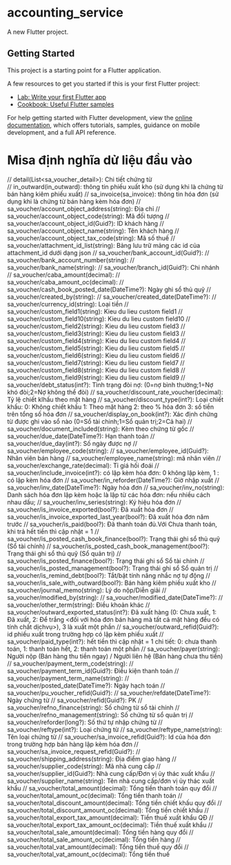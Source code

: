 # accounting_service

A new Flutter project.

## Getting Started

This project is a starting point for a Flutter application.

A few resources to get you started if this is your first Flutter project:

- [Lab: Write your first Flutter app](https://docs.flutter.dev/get-started/codelab)
- [Cookbook: Useful Flutter samples](https://docs.flutter.dev/cookbook)

For help getting started with Flutter development, view the
[online documentation](https://docs.flutter.dev/), which offers tutorials,
samples, guidance on mobile development, and a full API reference.


# Misa định nghĩa dử liệu đầu vào
// detail(List<sa_voucher_detail>): Chi tiết chứng từ  
// in_outward(in_outward): thông tin phiếu xuất kho (sử dụng khi là chứng từ bán hàng kiêm phiếu xuất)
// sa_invoice(sa_invoice): thông tin hóa đơn (sử dụng khi là chứng từ bán hàng kèm hóa đơn)
// sa_voucher/account_object_address(string): Địa chỉ
// sa_voucher/account_object_code(string): Mã đối tượng
// sa_voucher/account_object_id(Guid?): ID khách hàng
// sa_voucher/account_object_name(string): Tên khách hàng
// sa_voucher/account_object_tax_code(string): Mã số thuế
// sa_voucher/attachment_id_list(string): Bảng lưu trữ mảng các id của attachment_id dưới dạng json
// sa_voucher/bank_account_id(Guid?): 
// sa_voucher/bank_account_number(string): 
// sa_voucher/bank_name(string): 
// sa_voucher/branch_id(Guid?): Chi nhánh
// sa_voucher/caba_amount(decimal): 
// sa_voucher/caba_amount_oc(decimal): 
// sa_voucher/cash_book_posted_date(DateTime?): Ngày ghi sổ thủ quỹ
// sa_voucher/created_by(string): 
// sa_voucher/created_date(DateTime?): 
// sa_voucher/currency_id(string): Loại tiền
// sa_voucher/custom_field1(string): Kieu du lieu custom field1
// sa_voucher/custom_field10(string): Kieu du lieu custom field10
// sa_voucher/custom_field2(string): Kieu du lieu custom field3
// sa_voucher/custom_field3(string): Kieu du lieu custom field3
// sa_voucher/custom_field4(string): Kieu du lieu custom field4
// sa_voucher/custom_field5(string): Kieu du lieu custom field5
// sa_voucher/custom_field6(string): Kieu du lieu custom field6
// sa_voucher/custom_field7(string): Kieu du lieu custom field7
// sa_voucher/custom_field8(string): Kieu du lieu custom field8
// sa_voucher/custom_field9(string): Kieu du lieu custom field9
// sa_voucher/debt_status(int?): Tình trạng đòi nợ: (0=nợ bình thường;1=Nợ khó đòi;2=Nợ không thể đòi)
// sa_voucher/discount_rate_voucher(decimal): Tỷ lệ chiết klhấu theo mặt hàng
// sa_voucher/discount_type(int?): Loại chiết khấu:  0: Không chiết khấu 1: Theo mặt hàng 2: theo % hóa đơn 3: số tiền trên tổng số hóa đơn
// sa_voucher/display_on_book(int?): Xác định chứng từ được ghi vào sổ nào (0=Sổ tài chinh;1=Sổ quản trị;2=Cả hai)
// sa_voucher/document_included(string): Kèm theo chứng từ gốc
// sa_voucher/due_date(DateTime?): Hạn thanh toán
// sa_voucher/due_day(int?): Số ngày được nợ
// sa_voucher/employee_code(string): 
// sa_voucher/employee_id(Guid?): Nhân viên bán hàng
// sa_voucher/employee_name(string): mã nhân viên
// sa_voucher/exchange_rate(decimal): Tỉ giá hối đoái
// sa_voucher/include_invoice(int?): có lập kèm hóa đơn: 0 không lập kèm, 1 : có lập kèm hóa đơn
// sa_voucher/in_reforder(DateTime?): Giờ nhập xuất
// sa_voucher/inv_date(DateTime?): Ngày hóa đơn
// sa_voucher/inv_no(string): Danh sách hóa đơn lập kèm hoặc là lập từ các hóa đơn: nếu nhiều cách nhau dấu;
// sa_voucher/inv_series(string): Ký hiệu hóa đơn
// sa_voucher/is_invoice_exported(bool?): Đã xuất hóa đơn
// sa_voucher/is_invoice_exported_last_year(bool?): Đã xuất hóa đơn năm trước
// sa_voucher/is_paid(bool?): Đã thanh toán đủ.Với Chưa thanh toán, khi trả hết tiền thì cập nhật = 1
// sa_voucher/is_posted_cash_book_finance(bool?): Trạng thái ghi sổ thủ quỹ (Sổ tài chính)
// sa_voucher/is_posted_cash_book_management(bool?): Trạng thái ghi sổ thủ quỹ (Sổ quản trị)
// sa_voucher/is_posted_finance(bool?): Trạng thái ghi sổ Sổ tài chính
// sa_voucher/is_posted_management(bool?): Trạng thái ghi sổ Sổ quản trị
// sa_voucher/is_remind_debt(bool?): Tắt/bật tính năng nhắc nợ tự động
// sa_voucher/is_sale_with_outward(bool?): Bán hàng kiêm phiếu xuất kho
// sa_voucher/journal_memo(string): Lý do nộp/Diễn giải
// sa_voucher/modified_by(string): 
// sa_voucher/modified_date(DateTime?): 
// sa_voucher/other_term(string): Điều khoản khác
// sa_voucher/outward_exported_status(int?): Đã xuất hàng (0: Chưa xuất, 1: Đã xuất, 2: Để trắng <đối với hóa đơn bán hàng mà tất cả  mặt hàng đều có tính chất dịchvụ>), 3 là xuất một phần
// sa_voucher/outward_refid(Guid?): id phiếu xuất trong trường hợp có lập kèm phiếu xuất
// sa_voucher/paid_type(int?): hết tiền thì cập nhật = 1 chi tiết: 0: chưa thanh toán, 1: thanh toán hết, 2: thanh toán một phần
// sa_voucher/payer(string): Người nộp (Bán hàng thu tiền ngay) / Người liên hệ (Bán hàng chưa thu tiền)
// sa_voucher/payment_term_code(string): 
// sa_voucher/payment_term_id(Guid?): Điều kiện thanh toán
// sa_voucher/payment_term_name(string): 
// sa_voucher/posted_date(DateTime?): Ngày hạch toán
// sa_voucher/pu_voucher_refid(Guid?): 
// sa_voucher/refdate(DateTime?): Ngày chứng từ
// sa_voucher/refid(Guid?): PK
// sa_voucher/refno_finance(string): Số chứng từ sổ tài chính
// sa_voucher/refno_management(string): Số chứng từ sổ quản trị
// sa_voucher/reforder(long?): Số thứ tự nhập chứng từ
// sa_voucher/reftype(int?): Loại chứng từ
// sa_voucher/reftype_name(string): Tên loại chứng từ
// sa_voucher/sa_invoice_refid(Guid?): Id của hóa  đơn trong trường hợp bán hàng lập kèm hóa đơn
// sa_voucher/sa_invoice_request_refid(Guid?): 
// sa_voucher/shipping_address(string): Địa điểm giao hàng
// sa_voucher/supplier_code(string): Mã nhà cung cấp
// sa_voucher/supplier_id(Guid?): Nhà cung cấp/Đơn vị ủy thác xuất khẩu
// sa_voucher/supplier_name(string): Tên nhà cung cấp/đơn vị ủy thác xuất khẩu
// sa_voucher/total_amount(decimal): Tổng tiền thanh toán quy đổi
// sa_voucher/total_amount_oc(decimal): Tổng tiền thanh toán
// sa_voucher/total_discount_amount(decimal): Tổng tiền chiết khấu quy đổi
// sa_voucher/total_discount_amount_oc(decimal): Tổng tiền chiết khấu
// sa_voucher/total_export_tax_amount(decimal): Tiền thuế xuất khẩu QĐ
// sa_voucher/total_export_tax_amount_oc(decimal): Tiền thuế xuất khẩu
// sa_voucher/total_sale_amount(decimal): Tổng tiền hàng quy đổi
// sa_voucher/total_sale_amount_oc(decimal): Tổng tiền hàng
// sa_voucher/total_vat_amount(decimal): Tổng tiền thuế quy đổi
// sa_voucher/total_vat_amount_oc(decimal): Tổng tiền thuế